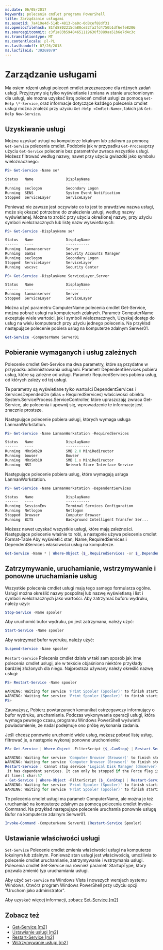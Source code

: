 ```yaml
---
ms.date: 06/05/2017
keywords: polecenia cmdlet programu PowerShell
title: Zarządzanie usługami
ms.assetid: 7a410e4d-514b-4813-ba0c-0d8cef88df31
ms.openlocfilehash: 81fd8802215da80ce22fa3fd4750b1df6efe8206
ms.sourcegitcommit: c3f1a83b59484651119630f3089aa51b6e7d4c3c
ms.translationtype: MT
ms.contentlocale: pl-PL
ms.lasthandoff: 07/26/2018
ms.locfileid: "39268079"
---
```

# <a name="managing-services"></a>Zarządzanie usługami

Ma osiem rdzeni usługi poleceń cmdlet przeznaczone dla różnych zadań usługi. Przyjrzymy się tylko wyświetlanie i zmiana w stanie uruchomionym dla usługi, ale można uzyskać listę poleceń cmdlet usługi za pomocą `Get-Help \*-Service`, oraz informacje dotyczące każdego polecenia cmdlet usługi można znaleźć przy użyciu `Get-Help <Cmdlet-Name>`, takich jak `Get-Help New-Service`.

## <a name="getting-services"></a>Uzyskiwanie usługi

Można uzyskać usługi na komputerze lokalnym lub zdalnym za pomocą `Get-Service` polecenia cmdlet. Podobnie jak w przypadku `Get-Process`przy użyciu `Get-Service` polecenie bez parametrów zwraca wszystkie usługi. Możesz filtrować według nazwy, nawet przy użyciu gwiazdki jako symbolu wieloznacznego:

```powershell
PS> Get-Service -Name se*

Status   Name               DisplayName
------   ----               -----------
Running  seclogon           Secondary Logon
Running  SENS               System Event Notification
Stopped  ServiceLayer       ServiceLayer
```

Ponieważ nie zawsze jest oczywiste co to jest to prawdziwa nazwa usługi, może się okazać potrzebne do znalezienia usługi, według nazwy wyświetlanej. Można to zrobić przy użyciu określonej nazwy, przy użyciu symboli wieloznacznych lub listę nazw wyświetlanych:

```powershell
PS> Get-Service -DisplayName se*

Status   Name               DisplayName
------   ----               -----------
Running  lanmanserver       Server
Running  SamSs              Security Accounts Manager
Running  seclogon           Secondary Logon
Stopped  ServiceLayer       ServiceLayer
Running  wscsvc             Security Center

PS> Get-Service -DisplayName ServiceLayer,Server

Status   Name               DisplayName
------   ----               -----------
Running  lanmanserver       Server
Stopped  ServiceLayer       ServiceLayer
```

Można użyć parametru ComputerName polecenia cmdlet Get-Service, można pobrać usługi na komputerach zdalnych. Parametr ComputerName akceptuje wiele wartości, jak i symboli wieloznacznych, Uzyskaj dostęp do usług na wielu komputerach przy użyciu jednego polecenia. Na przykład następujące polecenie pobiera usług na komputerze zdalnym Serwer01.

```powershell
Get-Service -ComputerName Server01
```

## <a name="getting-required-and-dependent-services"></a>Pobieranie wymaganych i usług zależnych

Polecenie cmdlet Get-Service ma dwa parametry, które są przydatne w przypadku administrowania usługami. Parametr DependentServices pobiera usług, które są zależne od usługi. Parametr RequiredServices pobiera usług, od których zależy od tej usługi.

Te parametry są wyświetlane tylko wartości DependentServices i ServicesDependedOn (alias = RequiredServices) właściwości obiektu System.ServiceProcess.ServiceController, które upraszczają zwraca Get-Service, ale polecenia i upewnij się, wprowadzenie te informacje jest znacznie prostsze.

Następujące polecenie pobiera usługi, których wymaga usługa LanmanWorkstation.

```powershell
PS> Get-Service -Name LanmanWorkstation -RequiredServices

Status   Name               DisplayName
------   ----               -----------
Running  MRxSmb20           SMB 2.0 MiniRedirector
Running  bowser             Bowser
Running  MRxSmb10           SMB 1.x MiniRedirector
Running  NSI                Network Store Interface Service
```

Następujące polecenie pobiera usług, które wymagają usługa LanmanWorkstation.

```powershell
PS> Get-Service -Name LanmanWorkstation -DependentServices

Status   Name               DisplayName
------   ----               -----------
Running  SessionEnv         Terminal Services Configuration
Running  Netlogon           Netlogon
Stopped  Browser            Computer Browser
Running  BITS               Background Intelligent Transfer Ser...
```

Możesz nawet uzyskać wszystkie usługi, które mają zależności. Następujące polecenie właśnie to robi, a następnie używa polecenia cmdlet Format-Table Aby wyświetlić stan, Name, RequiredServices i DependentServices właściwości usług na komputerze.

```powershell
Get-Service -Name * | Where-Object {$_.RequiredServices -or $_.DependentServices} | Format-Table -Property Status, Name, RequiredServices, DependentServices -auto
```

## <a name="stopping-starting-suspending-and-restarting-services"></a>Zatrzymywanie, uruchamianie, wstrzymywanie i ponowne uruchamianie usług

Wszystkie polecenia cmdlet usługi mają tego samego formularza ogólne. Usługi można określić nazwy pospolitej lub nazwę wyświetlaną i list i symboli wieloznacznych jako wartości. Aby zatrzymać buforu wydruku, należy użyć:

```powershell
Stop-Service -Name spooler
```

Aby uruchomić bufor wydruku, po jest zatrzymana, należy użyć:

```powershell
Start-Service -Name spooler
```

Aby wstrzymać bufor wydruku, należy użyć:

```powershell
Suspend-Service -Name spooler
```

`Restart-Service` Polecenia cmdlet działa w taki sam sposób jak inne polecenia cmdlet usługi, ale w tekście objaśniono niektóre przykłady bardziej złożonych dla niego. Najprostsza używany należy określić nazwę usługi:

```powershell
PS> Restart-Service -Name spooler

WARNING: Waiting for service 'Print Spooler (Spooler)' to finish starting...
WARNING: Waiting for service 'Print Spooler (Spooler)' to finish starting...
PS>
```

Zauważysz, Pobierz powtarzanych komunikat ostrzegawczy informujący o bufor wydruku, uruchamiania. Podczas wykonywania operacji usługi, która wymaga pewnego czasu, programu Windows PowerShell wyświetli powiadomienie, że nadal podejmuje ono próbę wykonania zadania.

Jeśli chcesz ponownie uruchomić wiele usług, możesz pobrać listę usług, filtrować je, a następnie wykonaj ponowne uruchomienie:

```powershell
PS> Get-Service | Where-Object -FilterScript {$_.CanStop} | Restart-Service

WARNING: Waiting for service 'Computer Browser (Browser)' to finish stopping...
WARNING: Waiting for service 'Computer Browser (Browser)' to finish stopping...
Restart-Service : Cannot stop service 'Logical Disk Manager (dmserver)' because
 it has dependent services. It can only be stopped if the Force flag is set.
At line:1 char:57
+ Get-Service | Where-Object -FilterScript {$_.CanStop} | Restart-Service <<<<
WARNING: Waiting for service 'Print Spooler (Spooler)' to finish starting...
WARNING: Waiting for service 'Print Spooler (Spooler)' to finish starting...
```

Te polecenia cmdlet usługi ma parametr ComputerName, ale można je też uruchamiać na komputerze zdalnym za pomocą polecenia cmdlet Invoke-Command. Na przykład następujące polecenie uruchamia ponownie usługę Bufor na komputerze zdalnym Serwer01.

```powershell
Invoke-Command -ComputerName Server01 {Restart-Service Spooler}
```

## <a name="setting-service-properties"></a>Ustawianie właściwości usługi

`Set-Service` Polecenie cmdlet zmienia właściwości usługi na komputerze lokalnym lub zdalnym. Ponieważ stan usługi jest właściwością, umożliwia to polecenie cmdlet uruchamianie, zatrzymywanie i wstrzymania usługi.
Polecenia cmdlet Set-Service ma również parametr StartupType, który pozwala zmienić typ uruchamiania usługi.

Aby użyć `Set-Service` na Windows Vista i nowszych wersjach systemu Windows, Otwórz program Windows PowerShell przy użyciu opcji "Uruchom jako administrator".

Aby uzyskać więcej informacji, zobacz [Set-Service [m2]](https://technet.microsoft.com/library/b71e29ed-372b-4e32-a4b7-5eb6216e56c3)

## <a name="see-also"></a>Zobacz też

- [Get-Service [m2]](https://technet.microsoft.com/en-us/library/0a09cb22-0a1c-4a79-9851-4e53075f9cf6)
- [Ustawianie usługi [m2]](https://technet.microsoft.com/library/b71e29ed-372b-4e32-a4b7-5eb6216e56c3)
- [Restart-Service [m2]](https://technet.microsoft.com/en-us/library/45acf50d-2277-4523-baf7-ce7ced977d0f)
- [Wstrzymywanie usługi [m2]](https://technet.microsoft.com/en-us/library/c8492b87-0e21-4faf-8054-3c83c2ec2826)
